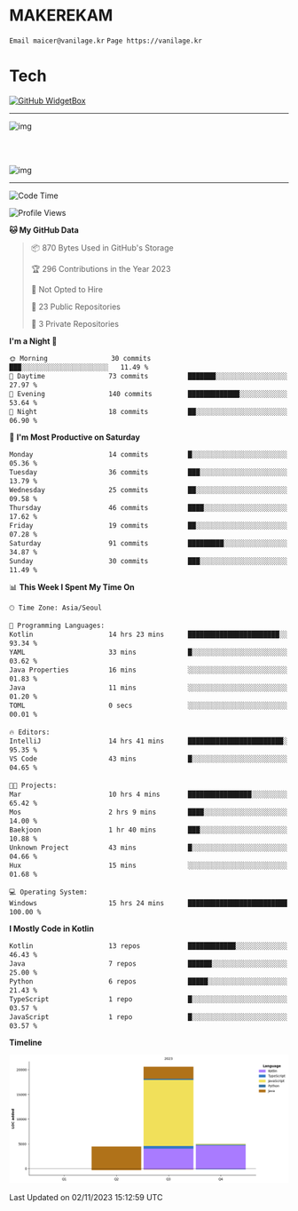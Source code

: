 # MAKEREKAM

`Email maicer@vanilage.kr`
`Page https://vanilage.kr`

# Tech

[![GitHub WidgetBox](https://github-widgetbox.vercel.app/api/skills?languages=python,js,ts,c,cpp,cs,java,kotlin,bash,md,html,css,xml,yaml,swift,powershell,json,R,SQL,php&tools=git,npm,gradle,nodejs,vercel,nginx&includeNames=true&theme=darkmode)](https://github.com/Jurredr/github-widgetbox)

---

![img](https://github-readme-stats.vercel.app/api/top-langs/?username=MAKEREKAM&layout=compact&theme=gruvbox)

<br>
<br>

![img](https://github-readme-stats.vercel.app/api/?username=MAKEREKAM&layout=compact&theme=gruvbox)

---

<!--START_SECTION:waka-->
![Code Time](http://img.shields.io/badge/Code%20Time-67%20hrs%2010%20mins-blue)

![Profile Views](http://img.shields.io/badge/Profile%20Views-3-blue)

**🐱 My GitHub Data** 

> 📦 870 Bytes Used in GitHub's Storage 
 > 
> 🏆 296 Contributions in the Year 2023
 > 
> 🚫 Not Opted to Hire
 > 
> 📜 23 Public Repositories 
 > 
> 🔑 3 Private Repositories 
 > 
**I'm a Night 🦉** 

```text
🌞 Morning                30 commits          ███░░░░░░░░░░░░░░░░░░░░░░   11.49 % 
🌆 Daytime                73 commits          ███████░░░░░░░░░░░░░░░░░░   27.97 % 
🌃 Evening                140 commits         █████████████░░░░░░░░░░░░   53.64 % 
🌙 Night                  18 commits          ██░░░░░░░░░░░░░░░░░░░░░░░   06.90 % 
```
📅 **I'm Most Productive on Saturday** 

```text
Monday                   14 commits          █░░░░░░░░░░░░░░░░░░░░░░░░   05.36 % 
Tuesday                  36 commits          ███░░░░░░░░░░░░░░░░░░░░░░   13.79 % 
Wednesday                25 commits          ██░░░░░░░░░░░░░░░░░░░░░░░   09.58 % 
Thursday                 46 commits          ████░░░░░░░░░░░░░░░░░░░░░   17.62 % 
Friday                   19 commits          ██░░░░░░░░░░░░░░░░░░░░░░░   07.28 % 
Saturday                 91 commits          █████████░░░░░░░░░░░░░░░░   34.87 % 
Sunday                   30 commits          ███░░░░░░░░░░░░░░░░░░░░░░   11.49 % 
```


📊 **This Week I Spent My Time On** 

```text
🕑︎ Time Zone: Asia/Seoul

💬 Programming Languages: 
Kotlin                   14 hrs 23 mins      ███████████████████████░░   93.34 % 
YAML                     33 mins             █░░░░░░░░░░░░░░░░░░░░░░░░   03.62 % 
Java Properties          16 mins             ░░░░░░░░░░░░░░░░░░░░░░░░░   01.83 % 
Java                     11 mins             ░░░░░░░░░░░░░░░░░░░░░░░░░   01.20 % 
TOML                     0 secs              ░░░░░░░░░░░░░░░░░░░░░░░░░   00.01 % 

🔥 Editors: 
IntelliJ                 14 hrs 41 mins      ████████████████████████░   95.35 % 
VS Code                  43 mins             █░░░░░░░░░░░░░░░░░░░░░░░░   04.65 % 

🐱‍💻 Projects: 
Mar                      10 hrs 4 mins       ████████████████░░░░░░░░░   65.42 % 
Mos                      2 hrs 9 mins        ████░░░░░░░░░░░░░░░░░░░░░   14.00 % 
Baekjoon                 1 hr 40 mins        ███░░░░░░░░░░░░░░░░░░░░░░   10.88 % 
Unknown Project          43 mins             █░░░░░░░░░░░░░░░░░░░░░░░░   04.66 % 
Hux                      15 mins             ░░░░░░░░░░░░░░░░░░░░░░░░░   01.68 % 

💻 Operating System: 
Windows                  15 hrs 24 mins      █████████████████████████   100.00 % 
```

**I Mostly Code in Kotlin** 

```text
Kotlin                   13 repos            ████████████░░░░░░░░░░░░░   46.43 % 
Java                     7 repos             ██████░░░░░░░░░░░░░░░░░░░   25.00 % 
Python                   6 repos             █████░░░░░░░░░░░░░░░░░░░░   21.43 % 
TypeScript               1 repo              █░░░░░░░░░░░░░░░░░░░░░░░░   03.57 % 
JavaScript               1 repo              █░░░░░░░░░░░░░░░░░░░░░░░░   03.57 % 
```



**Timeline**

![Lines of Code chart](https://raw.githubusercontent.com/MAKEREKAM/MAKEREKAM/main/assets/bar_graph.png)


 Last Updated on 02/11/2023 15:12:59 UTC
<!--END_SECTION:waka-->
